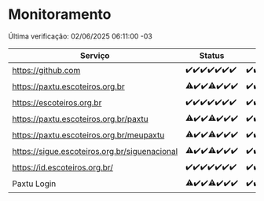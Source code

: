 # Monitoramento

Última verificação: 02/06/2025 06:11:00 -03

|Serviço|Status|Últimas 24h|
|---|---|---|
|https://github.com|<span title="2025-05-26: OK=22">✔️</span><span title="2025-05-27: OK=23">✔️</span><span title="2025-05-28: OK=23">✔️</span><span title="2025-05-29: OK=23">✔️</span><span title="2025-05-30: OK=23">✔️</span><span title="2025-05-31: OK=23">✔️</span><span title="2025-06-01: OK=8">✔️</span>|<span title="01/06/2025 07:09:00 -03 : 200">✔️</span><span title="01/06/2025 08:07:00 -03 : 200">✔️</span><span title="01/06/2025 09:16:00 -03 : 200">✔️</span><span title="01/06/2025 10:19:00 -03 : 200">✔️</span><span title="01/06/2025 11:07:00 -03 : 200">✔️</span><span title="01/06/2025 12:08:00 -03 : 200">✔️</span><span title="01/06/2025 13:10:00 -03 : 200">✔️</span><span title="01/06/2025 14:07:00 -03 : 200">✔️</span><span title="01/06/2025 15:11:00 -03 : 200">✔️</span><span title="01/06/2025 16:06:00 -03 : 200">✔️</span><span title="01/06/2025 17:09:00 -03 : 200">✔️</span><span title="01/06/2025 18:08:00 -03 : 200">✔️</span><span title="01/06/2025 19:08:00 -03 : 200">✔️</span><span title="01/06/2025 20:08:00 -03 : 200">✔️</span><span title="01/06/2025 21:51:00 -03 : 200">✔️</span><span title="01/06/2025 23:43:00 -03 : 200">✔️</span><span title="02/06/2025 00:44:00 -03 : 200">✔️</span><span title="02/06/2025 01:20:00 -03 : 200">✔️</span><span title="02/06/2025 02:11:00 -03 : 200">✔️</span><span title="02/06/2025 03:15:00 -03 : 200">✔️</span><span title="02/06/2025 04:11:00 -03 : 200">✔️</span><span title="02/06/2025 05:14:00 -03 : 200">✔️</span><span title="02/06/2025 06:11:00 -03 : 200">✔️</span>|
|https://paxtu.escoteiros.org.br|<span title="2025-05-26: OK=20, Falhas=2">⚠️</span><span title="2025-05-27: OK=23">✔️</span><span title="2025-05-28: OK=23">✔️</span><span title="2025-05-29: OK=22, Falhas=1">⚠️</span><span title="2025-05-30: OK=23">✔️</span><span title="2025-05-31: OK=23">✔️</span><span title="2025-06-01: OK=8">✔️</span>|<span title="01/06/2025 07:09:00 -03 : 200">✔️</span><span title="01/06/2025 08:07:00 -03 : 200">✔️</span><span title="01/06/2025 09:16:00 -03 : 200">✔️</span><span title="01/06/2025 10:19:00 -03 : 200">✔️</span><span title="01/06/2025 11:07:00 -03 : 200">✔️</span><span title="01/06/2025 12:08:00 -03 : 200">✔️</span><span title="01/06/2025 13:10:00 -03 : 200">✔️</span><span title="01/06/2025 14:07:00 -03 : 200">✔️</span><span title="01/06/2025 15:11:00 -03 : 200">✔️</span><span title="01/06/2025 16:06:00 -03 : 200">✔️</span><span title="01/06/2025 17:09:00 -03 : 200">✔️</span><span title="01/06/2025 18:08:00 -03 : 200">✔️</span><span title="01/06/2025 19:08:00 -03 : 200">✔️</span><span title="01/06/2025 20:08:00 -03 : 200">✔️</span><span title="01/06/2025 21:51:00 -03 : 200">✔️</span><span title="01/06/2025 23:43:00 -03 : 200">✔️</span><span title="02/06/2025 00:44:00 -03 : 200">✔️</span><span title="02/06/2025 01:20:00 -03 : 200">✔️</span><span title="02/06/2025 02:11:00 -03 : 200">✔️</span><span title="02/06/2025 03:15:00 -03 : 200">✔️</span><span title="02/06/2025 04:11:00 -03 : 200">✔️</span><span title="02/06/2025 05:14:00 -03 : 200">✔️</span><span title="02/06/2025 06:11:00 -03 : 200">✔️</span>|
|https://escoteiros.org.br|<span title="2025-05-26: OK=22">✔️</span><span title="2025-05-27: OK=23">✔️</span><span title="2025-05-28: OK=23">✔️</span><span title="2025-05-29: OK=23">✔️</span><span title="2025-05-30: OK=23">✔️</span><span title="2025-05-31: OK=23">✔️</span><span title="2025-06-01: OK=8">✔️</span>|<span title="01/06/2025 07:09:00 -03 : 200">✔️</span><span title="01/06/2025 08:07:00 -03 : 200">✔️</span><span title="01/06/2025 09:16:00 -03 : 200">✔️</span><span title="01/06/2025 10:19:00 -03 : 200">✔️</span><span title="01/06/2025 11:07:00 -03 : 200">✔️</span><span title="01/06/2025 12:08:00 -03 : 200">✔️</span><span title="01/06/2025 13:10:00 -03 : 200">✔️</span><span title="01/06/2025 14:07:00 -03 : 200">✔️</span><span title="01/06/2025 15:11:00 -03 : 200">✔️</span><span title="01/06/2025 16:06:00 -03 : 200">✔️</span><span title="01/06/2025 17:09:00 -03 : 200">✔️</span><span title="01/06/2025 18:08:00 -03 : 200">✔️</span><span title="01/06/2025 19:08:00 -03 : 200">✔️</span><span title="01/06/2025 20:08:00 -03 : 200">✔️</span><span title="01/06/2025 21:51:00 -03 : 200">✔️</span><span title="01/06/2025 23:43:00 -03 : 200">✔️</span><span title="02/06/2025 00:44:00 -03 : 200">✔️</span><span title="02/06/2025 01:20:00 -03 : 200">✔️</span><span title="02/06/2025 02:11:00 -03 : 200">✔️</span><span title="02/06/2025 03:15:00 -03 : 200">✔️</span><span title="02/06/2025 04:11:00 -03 : 200">✔️</span><span title="02/06/2025 05:14:00 -03 : 200">✔️</span><span title="02/06/2025 06:11:00 -03 : 200">✔️</span>|
|https://paxtu.escoteiros.org.br/paxtu|<span title="2025-05-26: OK=21, Falhas=1">⚠️</span><span title="2025-05-27: OK=23">✔️</span><span title="2025-05-28: OK=23">✔️</span><span title="2025-05-29: OK=22, Falhas=1">⚠️</span><span title="2025-05-30: OK=23">✔️</span><span title="2025-05-31: OK=23">✔️</span><span title="2025-06-01: OK=8">✔️</span>|<span title="01/06/2025 07:09:00 -03 : 200">✔️</span><span title="01/06/2025 08:07:00 -03 : 200">✔️</span><span title="01/06/2025 09:16:00 -03 : 200">✔️</span><span title="01/06/2025 10:19:00 -03 : 200">✔️</span><span title="01/06/2025 11:07:00 -03 : 200">✔️</span><span title="01/06/2025 12:08:00 -03 : 200">✔️</span><span title="01/06/2025 13:10:00 -03 : 200">✔️</span><span title="01/06/2025 14:07:00 -03 : 200">✔️</span><span title="01/06/2025 15:11:00 -03 : 200">✔️</span><span title="01/06/2025 16:06:00 -03 : 200">✔️</span><span title="01/06/2025 17:09:00 -03 : 200">✔️</span><span title="01/06/2025 18:08:00 -03 : 200">✔️</span><span title="01/06/2025 19:08:00 -03 : 200">✔️</span><span title="01/06/2025 20:09:00 -03 : 200">✔️</span><span title="01/06/2025 21:51:00 -03 : 200">✔️</span><span title="01/06/2025 23:43:00 -03 : 200">✔️</span><span title="02/06/2025 00:44:00 -03 : 200">✔️</span><span title="02/06/2025 01:21:00 -03 : 200">✔️</span><span title="02/06/2025 02:11:00 -03 : 200">✔️</span><span title="02/06/2025 03:15:00 -03 : 200">✔️</span><span title="02/06/2025 04:11:00 -03 : 200">✔️</span><span title="02/06/2025 05:14:00 -03 : 200">✔️</span><span title="02/06/2025 06:11:00 -03 : 200">✔️</span>|
|https://paxtu.escoteiros.org.br/meupaxtu|<span title="2025-05-26: OK=21, Falhas=1">⚠️</span><span title="2025-05-27: OK=23">✔️</span><span title="2025-05-28: OK=23">✔️</span><span title="2025-05-29: OK=22, Falhas=1">⚠️</span><span title="2025-05-30: OK=23">✔️</span><span title="2025-05-31: OK=23">✔️</span><span title="2025-06-01: OK=8">✔️</span>|<span title="01/06/2025 07:09:00 -03 : 200">✔️</span><span title="01/06/2025 08:07:00 -03 : 200">✔️</span><span title="01/06/2025 09:16:00 -03 : 200">✔️</span><span title="01/06/2025 10:19:00 -03 : 200">✔️</span><span title="01/06/2025 11:07:00 -03 : 200">✔️</span><span title="01/06/2025 12:08:00 -03 : 200">✔️</span><span title="01/06/2025 13:10:00 -03 : 200">✔️</span><span title="01/06/2025 14:07:00 -03 : 200">✔️</span><span title="01/06/2025 15:11:00 -03 : 200">✔️</span><span title="01/06/2025 16:06:00 -03 : 200">✔️</span><span title="01/06/2025 17:09:00 -03 : 200">✔️</span><span title="01/06/2025 18:08:00 -03 : 200">✔️</span><span title="01/06/2025 19:08:00 -03 : 200">✔️</span><span title="01/06/2025 20:09:00 -03 : 200">✔️</span><span title="01/06/2025 21:51:00 -03 : 200">✔️</span><span title="01/06/2025 23:43:00 -03 : 200">✔️</span><span title="02/06/2025 00:44:00 -03 : 200">✔️</span><span title="02/06/2025 01:21:00 -03 : 200">✔️</span><span title="02/06/2025 02:11:00 -03 : 200">✔️</span><span title="02/06/2025 03:15:00 -03 : 200">✔️</span><span title="02/06/2025 04:11:00 -03 : 200">✔️</span><span title="02/06/2025 05:14:00 -03 : 200">✔️</span><span title="02/06/2025 06:11:00 -03 : 200">✔️</span>|
|https://sigue.escoteiros.org.br/siguenacional|<span title="2025-05-26: OK=21, Falhas=1">⚠️</span><span title="2025-05-27: OK=23">✔️</span><span title="2025-05-28: OK=23">✔️</span><span title="2025-05-29: OK=22, Falhas=1">⚠️</span><span title="2025-05-30: OK=23">✔️</span><span title="2025-05-31: OK=23">✔️</span><span title="2025-06-01: OK=8">✔️</span>|<span title="01/06/2025 07:09:00 -03 : 200">✔️</span><span title="01/06/2025 08:07:00 -03 : 200">✔️</span><span title="01/06/2025 09:16:00 -03 : 200">✔️</span><span title="01/06/2025 10:19:00 -03 : 200">✔️</span><span title="01/06/2025 11:07:00 -03 : 200">✔️</span><span title="01/06/2025 12:08:00 -03 : 200">✔️</span><span title="01/06/2025 13:10:00 -03 : 200">✔️</span><span title="01/06/2025 14:07:00 -03 : 200">✔️</span><span title="01/06/2025 15:12:00 -03 : 200">✔️</span><span title="01/06/2025 16:06:00 -03 : 200">✔️</span><span title="01/06/2025 17:09:00 -03 : 200">✔️</span><span title="01/06/2025 18:08:00 -03 : 200">✔️</span><span title="01/06/2025 19:08:00 -03 : 200">✔️</span><span title="01/06/2025 20:09:00 -03 : 200">✔️</span><span title="01/06/2025 21:51:00 -03 : 200">✔️</span><span title="01/06/2025 23:43:00 -03 : 200">✔️</span><span title="02/06/2025 00:44:00 -03 : 200">✔️</span><span title="02/06/2025 01:21:00 -03 : 200">✔️</span><span title="02/06/2025 02:11:00 -03 : 200">✔️</span><span title="02/06/2025 03:15:00 -03 : 200">✔️</span><span title="02/06/2025 04:11:00 -03 : 200">✔️</span><span title="02/06/2025 05:14:00 -03 : 200">✔️</span><span title="02/06/2025 06:11:00 -03 : 200">✔️</span>|
|https://id.escoteiros.org.br/|<span title="2025-05-26: OK=22">✔️</span><span title="2025-05-27: OK=23">✔️</span><span title="2025-05-28: OK=23">✔️</span><span title="2025-05-29: OK=23">✔️</span><span title="2025-05-30: OK=23">✔️</span><span title="2025-05-31: OK=23">✔️</span><span title="2025-06-01: OK=8">✔️</span>|<span title="01/06/2025 07:09:00 -03 : 200">✔️</span><span title="01/06/2025 08:07:00 -03 : 200">✔️</span><span title="01/06/2025 09:16:00 -03 : 200">✔️</span><span title="01/06/2025 10:19:00 -03 : 200">✔️</span><span title="01/06/2025 11:07:00 -03 : 0">❌</span><span title="01/06/2025 12:08:00 -03 : 200">✔️</span><span title="01/06/2025 13:10:00 -03 : 200">✔️</span><span title="01/06/2025 14:07:00 -03 : 200">✔️</span><span title="01/06/2025 15:12:00 -03 : 200">✔️</span><span title="01/06/2025 16:06:00 -03 : 200">✔️</span><span title="01/06/2025 17:09:00 -03 : 200">✔️</span><span title="01/06/2025 18:08:00 -03 : 200">✔️</span><span title="01/06/2025 19:08:00 -03 : 200">✔️</span><span title="01/06/2025 20:09:00 -03 : 200">✔️</span><span title="01/06/2025 21:51:00 -03 : 200">✔️</span><span title="01/06/2025 23:43:00 -03 : 200">✔️</span><span title="02/06/2025 00:44:00 -03 : 200">✔️</span><span title="02/06/2025 01:21:00 -03 : 200">✔️</span><span title="02/06/2025 02:11:00 -03 : 200">✔️</span><span title="02/06/2025 03:15:00 -03 : 200">✔️</span><span title="02/06/2025 04:11:00 -03 : 200">✔️</span><span title="02/06/2025 05:14:00 -03 : 200">✔️</span><span title="02/06/2025 06:11:00 -03 : 200">✔️</span>|
|Paxtu Login|<span title="2025-05-26: OK=21, Falhas=1">⚠️</span><span title="2025-05-27: OK=23">✔️</span><span title="2025-05-28: OK=23">✔️</span><span title="2025-05-29: OK=22, Falhas=1">⚠️</span><span title="2025-05-30: OK=23">✔️</span><span title="2025-05-31: OK=23">✔️</span><span title="2025-06-01: OK=8">✔️</span>|<span title="01/06/2025 07:09:00 -03 : 200">✔️</span><span title="01/06/2025 08:07:00 -03 : 200">✔️</span><span title="01/06/2025 09:16:00 -03 : 200">✔️</span><span title="01/06/2025 10:19:00 -03 : 200">✔️</span><span title="01/06/2025 11:08:00 -03 : 200">✔️</span><span title="01/06/2025 12:08:00 -03 : 200">✔️</span><span title="01/06/2025 13:10:00 -03 : 200">✔️</span><span title="01/06/2025 14:07:00 -03 : 200">✔️</span><span title="01/06/2025 15:12:00 -03 : 200">✔️</span><span title="01/06/2025 16:06:00 -03 : 200">✔️</span><span title="01/06/2025 17:09:00 -03 : 200">✔️</span><span title="01/06/2025 18:08:00 -03 : 200">✔️</span><span title="01/06/2025 19:08:00 -03 : 200">✔️</span><span title="01/06/2025 20:09:00 -03 : 200">✔️</span><span title="01/06/2025 21:51:00 -03 : 200">✔️</span><span title="01/06/2025 23:43:00 -03 : 200">✔️</span><span title="02/06/2025 00:44:00 -03 : 200">✔️</span><span title="02/06/2025 01:21:00 -03 : 200">✔️</span><span title="02/06/2025 02:11:00 -03 : 200">✔️</span><span title="02/06/2025 03:15:00 -03 : 200">✔️</span><span title="02/06/2025 04:11:00 -03 : 200">✔️</span><span title="02/06/2025 05:14:00 -03 : 200">✔️</span><span title="02/06/2025 06:11:00 -03 : 200">✔️</span>|
